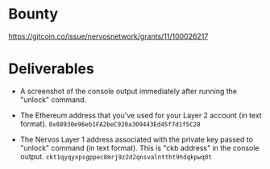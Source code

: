 # Bounty
https://gitcoin.co/issue/nervosnetwork/grants/11/100026217
# Deliverables
- A screenshot of the console output immediately after running the "unlock" command.

- The Ethereum address that you've used for your Layer 2 account (in text format).
```0x08930e96eb1FA2beC920a309443Ed45f7d1f5C28```
- The Nervos Layer 1 address associated with the private key passed to "unlock" command (in text format). This is "ckb address" in the console output.
```ckt1qyqyxpsgppec8mrj9z2d2qnsvalnttht9hdqkpwq0t```
